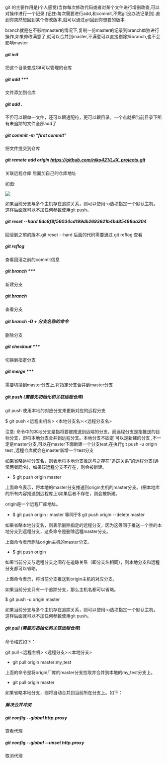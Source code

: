 git 的主要作用是(个人感觉)当你每次修改代码或者对某个文件进行增删改查,可以对操作进行一个记录.(记住:每次需要进行add,和commit,不燃git没办法记录到).直到你突然想回到某个修改版本,就可以通过git回到你想要的版本.

branch就是在不影响master的情况下,复制一份master的记录到branch单独进行操作,如果修改满意了,就可以合并到master,不满意可以直接剔除掉branch,也不会影响master

##### git init 

把这个目录变成Git可以管理的仓库

##### git add ***

文件添加到仓库

##### git add . 

不但可以跟单一文件，还可以跟通配符，更可以跟目录。一个点就把当前目录下所有未追踪的文件全部add了 

##### git commit -m "first commit" 

把文件提交到仓库

##### git remote add origin https://github.com/niko421/LJX_projects.git

关联远程仓库 后面加自己的仓库地址

如图:

![](C:\Users\86189\Desktop\笔记\GIt\imgs\gitSSH.png)

 如果当前分支与多个主机存在追踪关系，则可以使用-u选项指定一个默认主机，这样后面就可以不加任何参数使用git push。 

##### git reset --hard  9dc8f8f56034cd199db2693621b4bd85488aa304

回滚到之前的版本.git reset --hard 后面的代码需要通过 git reflog 查看

##### git reflog 

查看回滚之前的commit信息

##### git branch  ***  

新建分支

##### git branch   

查看分支

#####  git branch -D + 分支名称的命令 

删除分支

##### git checkout  ***  

切换到指定分支

##### git merge  ***   

需要切换到master分支上,将指定分支合并到master分支

##### git push (需要先初始化和关联远程仓库)

git push 使用本地的对应分支来更新对应的远程分支


$ git push <远程主机名> <本地分支名>:<远程分支名>

注意: 命令中的本地分支是指将要被推送到远端的分支，而远程分支是指推送的目标分支，即将本地分支合并到远程分支。本地分支不固定 可以是新建的分支 ,不一定是master分支,可以在master下面新建一个分支test,在执行git push -u origin  test ,远程仓库就会在master新增一个test分支  

如果省略远程分支名，则表示将本地分支推送与之存在”追踪关系”的远程分支(通常两者同名)，如果该远程分支不存在，则会被新建。

- 
  $ git push origin master


上面命令表示，将本地的master分支推送到origin主机的master分支。(把本地库的所有内容推送到远程库上)如果后者不存在，则会被新建。

origin是一个远程厂库地址。

- $ git push origin : master 等同于$ git push origin --delete master


如果省略本地分支名，则表示删除指定的远程分支，因为这等同于推送一个空的本地分支到远程分支，这条命令是删除远程master分支。

上面命令表示删除origin主机的master分支。

- $ git push origin

如果当前分支与远程分支之间存在追踪关系（即分支名相同），则本地分支和远程分支都可以省略。

上面命令表示，将当前分支推送到origin主机的对应分支。

如果当前分支只有一个追踪分支，那么主机名都可以省略。


$ git push -u origin master

如果当前分支与多个主机存在追踪关系，则可以使用-u选项指定一个默认主机，这样后面就可以不加任何参数使用git push。



#####  **git pull**  (需要先初始化和关联远程仓库)

 命令格式如下：


git pull <远程主机> <远程分支>:<本地分支>

- 
  git pull origin master:my_test


上面的命令是将origin厂库的master分支拉取并合并到本地的my_test分支上。

- git pull origin master

如果省略本地分支，则将自动合并到当前所在分支上。如下：

##### 解决合并冲突

[](https://wenku.baidu.com/view/6c2b4047551252d380eb6294dd88d0d233d43ca1.html)

#####  git config --global http.proxy 

查看代理

#####  git config --global --unset http.proxy 

取消代理
